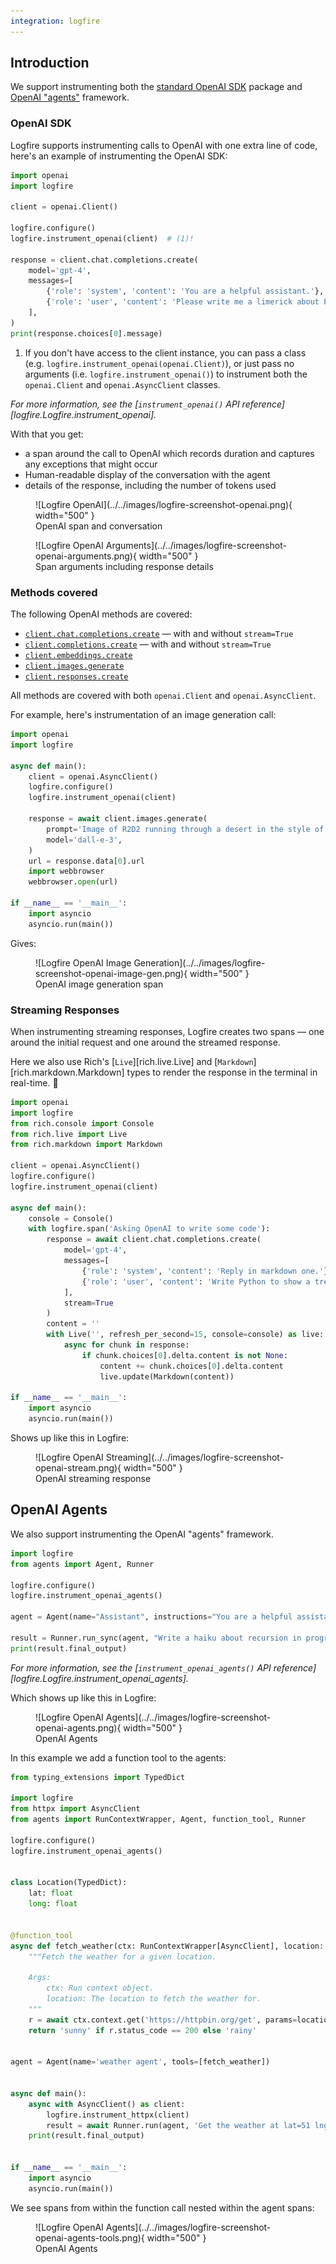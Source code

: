 ```yaml
---
integration: logfire
---
```


## Introduction

We support instrumenting both the [standard OpenAI SDK](https://pypi.org/project/openai/) package and [OpenAI "agents"](https://pypi.org/project/openai-agents/) framework.

### OpenAI SDK

Logfire supports instrumenting calls to OpenAI with one extra line of code, here's an example of instrumenting
the OpenAI SDK:

```python hl_lines="7"
import openai
import logfire

client = openai.Client()

logfire.configure()
logfire.instrument_openai(client)  # (1)!

response = client.chat.completions.create(
    model='gpt-4',
    messages=[
        {'role': 'system', 'content': 'You are a helpful assistant.'},
        {'role': 'user', 'content': 'Please write me a limerick about Python logging.'},
    ],
)
print(response.choices[0].message)
```

1. If you don't have access to the client instance, you can pass a class (e.g. `logfire.instrument_openai(openai.Client)`), or just pass no arguments (i.e. `logfire.instrument_openai()`) to instrument both the `openai.Client` and `openai.AsyncClient` classes.

_For more information, see the [`instrument_openai()` API reference][logfire.Logfire.instrument_openai]._

With that you get:

* a span around the call to OpenAI which records duration and captures any exceptions that might occur
* Human-readable display of the conversation with the agent
* details of the response, including the number of tokens used

<figure markdown="span">
  ![Logfire OpenAI](../../images/logfire-screenshot-openai.png){ width="500" }
  <figcaption>OpenAI span and conversation</figcaption>
</figure>

<figure markdown="span">
  ![Logfire OpenAI Arguments](../../images/logfire-screenshot-openai-arguments.png){ width="500" }
  <figcaption>Span arguments including response details</figcaption>
</figure>

### Methods covered

The following OpenAI methods are covered:

- [`client.chat.completions.create`](https://platform.openai.com/docs/guides/text-generation/chat-completions-api) — with and without `stream=True`
- [`client.completions.create`](https://platform.openai.com/docs/guides/text-generation/completions-api) — with and without `stream=True`
- [`client.embeddings.create`](https://platform.openai.com/docs/guides/embeddings/how-to-get-embeddings)
- [`client.images.generate`](https://platform.openai.com/docs/guides/images/generations)
- [`client.responses.create`](https://platform.openai.com/docs/api-reference/responses)

All methods are covered with both `openai.Client` and `openai.AsyncClient`.

For example, here's instrumentation of an image generation call:

```python
import openai
import logfire

async def main():
    client = openai.AsyncClient()
    logfire.configure()
    logfire.instrument_openai(client)

    response = await client.images.generate(
        prompt='Image of R2D2 running through a desert in the style of cyberpunk.',
        model='dall-e-3',
    )
    url = response.data[0].url
    import webbrowser
    webbrowser.open(url)

if __name__ == '__main__':
    import asyncio
    asyncio.run(main())
```

Gives:

<figure markdown="span">
  ![Logfire OpenAI Image Generation](../../images/logfire-screenshot-openai-image-gen.png){ width="500" }
  <figcaption>OpenAI image generation span</figcaption>
</figure>

### Streaming Responses

When instrumenting streaming responses, Logfire creates two spans — one around the initial request and one
around the streamed response.

Here we also use Rich's [`Live`][rich.live.Live] and [`Markdown`][rich.markdown.Markdown] types to render the response in the terminal in real-time. :dancer:

```python
import openai
import logfire
from rich.console import Console
from rich.live import Live
from rich.markdown import Markdown

client = openai.AsyncClient()
logfire.configure()
logfire.instrument_openai(client)

async def main():
    console = Console()
    with logfire.span('Asking OpenAI to write some code'):
        response = await client.chat.completions.create(
            model='gpt-4',
            messages=[
                {'role': 'system', 'content': 'Reply in markdown one.'},
                {'role': 'user', 'content': 'Write Python to show a tree of files 🤞.'},
            ],
            stream=True
        )
        content = ''
        with Live('', refresh_per_second=15, console=console) as live:
            async for chunk in response:
                if chunk.choices[0].delta.content is not None:
                    content += chunk.choices[0].delta.content
                    live.update(Markdown(content))

if __name__ == '__main__':
    import asyncio
    asyncio.run(main())
```

Shows up like this in Logfire:

<figure markdown="span">
  ![Logfire OpenAI Streaming](../../images/logfire-screenshot-openai-stream.png){ width="500" }
  <figcaption>OpenAI streaming response</figcaption>
</figure>

## OpenAI Agents

We also support instrumenting the OpenAI "agents" framework.

```python hl_lines="5"
import logfire
from agents import Agent, Runner

logfire.configure()
logfire.instrument_openai_agents()

agent = Agent(name="Assistant", instructions="You are a helpful assistant")

result = Runner.run_sync(agent, "Write a haiku about recursion in programming.")
print(result.final_output)
```

_For more information, see the [`instrument_openai_agents()` API reference][logfire.Logfire.instrument_openai_agents]._

Which shows up like this in Logfire:

<figure markdown="span">
  ![Logfire OpenAI Agents](../../images/logfire-screenshot-openai-agents.png){ width="500" }
  <figcaption>OpenAI Agents</figcaption>
</figure>

In this example we add a function tool to the agents:

```python
from typing_extensions import TypedDict

import logfire
from httpx import AsyncClient
from agents import RunContextWrapper, Agent, function_tool, Runner

logfire.configure()
logfire.instrument_openai_agents()


class Location(TypedDict):
    lat: float
    long: float


@function_tool
async def fetch_weather(ctx: RunContextWrapper[AsyncClient], location: Location) -> str:
    """Fetch the weather for a given location.

    Args:
        ctx: Run context object.
        location: The location to fetch the weather for.
    """
    r = await ctx.context.get('https://httpbin.org/get', params=location)
    return 'sunny' if r.status_code == 200 else 'rainy'


agent = Agent(name='weather agent', tools=[fetch_weather])


async def main():
    async with AsyncClient() as client:
        logfire.instrument_httpx(client)
        result = await Runner.run(agent, 'Get the weather at lat=51 lng=0.2', context=client)
    print(result.final_output)


if __name__ == '__main__':
    import asyncio
    asyncio.run(main())
```

We see spans from within the function call nested within the agent spans:

<figure markdown="span">
  ![Logfire OpenAI Agents](../../images/logfire-screenshot-openai-agents-tools.png){ width="500" }
  <figcaption>OpenAI Agents</figcaption>
</figure>
